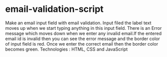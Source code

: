 # email-validation-script
Make an email input field with email validation.
Input filed the label text moves up when we start typing anything in this input field. There is an Error message which moves down when we enter any invalid email.If the entered email id is invalid then you can see the error message and the border color of input field is red. Once we enter the correct email then the border color becomes green.
Technologies : HTML, CSS and JavaScript

<img src="https://media.giphy.com/media/RbDKaczqWovIugyJmW/giphy.gif" width="100" height="0" />
